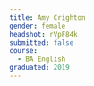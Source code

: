 ```yaml
---
title: Amy Crighton
gender: female
headshot: rVpF84k
submitted: false
course: 
  - BA English
graduated: 2019
---
```


